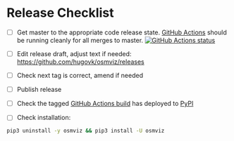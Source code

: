 # Release Checklist

- [ ] Get master to the appropriate code release state.
      [GitHub Actions](https://github.com/hugovk/osmviz/actions) should be running cleanly for
      all merges to master.
      [![GitHub Actions status](https://github.com/hugovk/osmviz/workflows/Test/badge.svg)](https://github.com/hugovk/osmviz/actions)

- [ ] Edit release draft, adjust text if needed:
      https://github.com/hugovk/osmviz/releases

- [ ] Check next tag is correct, amend if needed

- [ ] Publish release

- [ ] Check the tagged
      [GitHub Actions build](https://github.com/hugovk/osmviz/actions?query=workflow%3ADeploy)
      has deployed to [PyPI](https://pypi.org/project/osmviz/#history)

- [ ] Check installation:

```bash
pip3 uninstall -y osmviz && pip3 install -U osmviz
```
